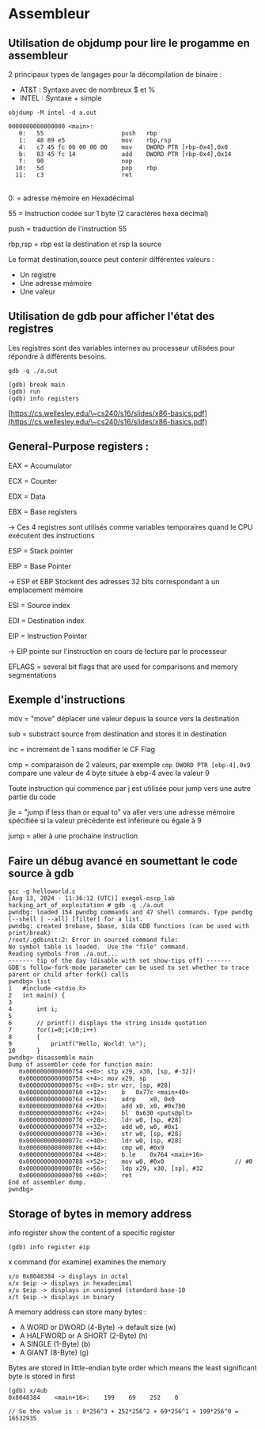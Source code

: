# Assembleur

## Utilisation de objdump pour lire le progamme en assembleur

2 principaux types de langages pour la décompilation de binaire :&#x20;

* AT\&T : Syntaxe avec de nombreux $ et %
* INTEL : Syntaxe + simple

```
objdump -M intel -d a.out

0000000000000000 <main>:
   0:	55                   	push   rbp
   1:	48 89 e5             	mov    rbp,rsp
   4:	c7 45 fc 00 00 00 00 	mov    DWORD PTR [rbp-0x4],0x0
   b:	83 45 fc 14          	add    DWORD PTR [rbp-0x4],0x14
   f:	90                   	nop
  10:	5d                   	pop    rbp
  11:	c3                   	ret   
```

\
0: = adresse mémoire en Hexadécimal

55 = Instruction codée sur 1 byte (2 caractères hexa décimal)

push = traduction de l'instruction 55

rbp,rsp = rbp est la destination et rsp la source

Le format destination,source peut contenir différentes valeurs :&#x20;

* Un registre
* Une adresse mémoire
* Une valeur

## Utilisation de gdb pour afficher l'état des registres

Les registres sont des variables internes au processeur utilisées pour répondre à différents besoins.

```
gdb -q ./a.out

(gdb) break main
(gdb) run
(gdb) info registers
```

[https://cs.wellesley.edu/\~cs240/s16/slides/x86-basics.pdf](https://cs.wellesley.edu/\~cs240/s16/slides/x86-basics.pdf)

## General-Purpose registers :

EAX = Accumulator

ECX = Counter

EDX = Data

EBX = Base registers

\-> Ces 4 registres sont utilisés comme variables temporaires quand le CPU exécutent des instructions

ESP = Stack pointer

EBP = Base Pointer

\-> ESP et EBP Stockent des adresses 32 bits correspondant à un emplacement mémoire

ESI = Source index

EDI = Destination index

EIP = Instruction Pointer

\-> EIP pointe sur l'instruction en cours de lecture par le processeur

EFLAGS = several bit flags that are used for comparisons and memory segmentations

## Exemple d'instructions

mov = "move" déplacer une valeur depuis la source vers la destination

sub = substract source from destination and stores it in destination

inc = increment de 1 sans modifier le CF Flag

cmp = comparaison de 2 valeurs, par exemple `cmp DWORD PTR [ebp-4],0x9` compare une valeur de 4 byte située à ebp-4 avec la valeur 9

Toute instruction qui commence par j est utilisée pour jump vers une autre partie du code

jle = "jump if less than or equal to" va aller vers une adresse mémoire spécifiée si la valeur précédente est inférieure ou égale à 9

jump = aller à une prochaine instruction

## Faire un débug avancé en soumettant le code source à gdb

```
gcc -g helloworld.c 
[Aug 13, 2024 - 11:36:12 (UTC)] exegol-oscp_lab hacking_art_of_exploitation # gdb -q ./a.out     
pwndbg: loaded 154 pwndbg commands and 47 shell commands. Type pwndbg [--shell | --all] [filter] for a list.
pwndbg: created $rebase, $base, $ida GDB functions (can be used with print/break)
/root/.gdbinit:2: Error in sourced command file:
No symbol table is loaded.  Use the "file" command.
Reading symbols from ./a.out...
------- tip of the day (disable with set show-tips off) -------
GDB's follow-fork-mode parameter can be used to set whether to trace parent or child after fork() calls
pwndbg> list
1	#include <stdio.h>
2	int main() {
3	
4		int i;
5	   
6		// printf() displays the string inside quotation
7		for(i=0;i<10;i++)
8		{        
9			printf("Hello, World! \n");
10		}	
pwndbg> disassemble main
Dump of assembler code for function main:
   0x0000000000000754 <+0>:	stp	x29, x30, [sp, #-32]!
   0x0000000000000758 <+4>:	mov	x29, sp
   0x000000000000075c <+8>:	str	wzr, [sp, #28]
   0x0000000000000760 <+12>:	b	0x77c <main+40>
   0x0000000000000764 <+16>:	adrp	x0, 0x0
   0x0000000000000768 <+20>:	add	x0, x0, #0x7b0
   0x000000000000076c <+24>:	bl	0x630 <puts@plt>
   0x0000000000000770 <+28>:	ldr	w0, [sp, #28]
   0x0000000000000774 <+32>:	add	w0, w0, #0x1
   0x0000000000000778 <+36>:	str	w0, [sp, #28]
   0x000000000000077c <+40>:	ldr	w0, [sp, #28]
   0x0000000000000780 <+44>:	cmp	w0, #0x9
   0x0000000000000784 <+48>:	b.le	0x764 <main+16>
   0x0000000000000788 <+52>:	mov	w0, #0x0                   	// #0
   0x000000000000078c <+56>:	ldp	x29, x30, [sp], #32
   0x0000000000000790 <+60>:	ret
End of assembler dump.
pwndbg> 
```

## Storage of bytes in memory address

info register show the content of a specific register

```
(gdb) info register eip
```

x command (for examine) examines the memory

```
x/o 0x8048384 -> displays in octal
x/x $eip -> displays in hexadecimal
x/u $eip -> displays in unsigned (standard base-10
x/t $eip -> displays in binary

```

A memory address can store many bytes :

* A WORD or DWORD (4-Byte) -> default size (w)
* A HALFWORD or A SHORT (2-Byte) (h)
* A SINGLE (1-Byte) (b)
* A GIANT (8-Byte) (g)

Bytes are stored in little-endian byte order which means the least significant byte is stored in first&#x20;

```
(gdb) x/4ub
0x8048384    <main+16>:    199    69    252    0

// So the value is : 0*256^3 + 252*256^2 + 69*256^1 + 199*256^0 = 16532935
```
